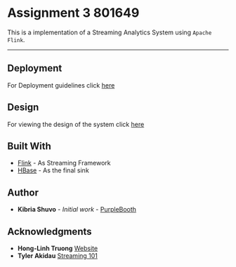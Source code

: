 # Assignment 3  801649

This is a implementation of a Streaming Analytics System using `Apache Flink`. 

---





## Deployment

For Deployment guidelines click [here](reports/Assignment-3-Deployment.md)

## Design

For viewing the design of the system click [here](reports/Assignment-3-Deployment.md)

## Built With

* [Flink](https://flink.apache.org/) - As Streaming Framework 
* [HBase](https://maven.apache.org/) - As the final sink 



## Author

* **Kibria Shuvo** - *Initial work* - [PurpleBooth](https://github.com/PurpleBooth)



## Acknowledgments

* **Hong-Linh Truong** [Website](https://users.aalto.fi/~truongh4/) 
* **Tyler Akidau** [Streaming 101](https://www.oreilly.com/ideas/the-world-beyond-batch-streaming-101)
